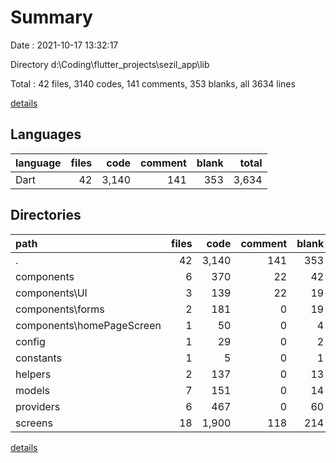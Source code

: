 # Summary

Date : 2021-10-17 13:32:17

Directory d:\Coding\flutter_projects\sezil_app\lib

Total : 42 files,  3140 codes, 141 comments, 353 blanks, all 3634 lines

[details](details.md)

## Languages
| language | files | code | comment | blank | total |
| :--- | ---: | ---: | ---: | ---: | ---: |
| Dart | 42 | 3,140 | 141 | 353 | 3,634 |

## Directories
| path | files | code | comment | blank | total |
| :--- | ---: | ---: | ---: | ---: | ---: |
| . | 42 | 3,140 | 141 | 353 | 3,634 |
| components | 6 | 370 | 22 | 42 | 434 |
| components\UI | 3 | 139 | 22 | 19 | 180 |
| components\forms | 2 | 181 | 0 | 19 | 200 |
| components\homePageScreen | 1 | 50 | 0 | 4 | 54 |
| config | 1 | 29 | 0 | 2 | 31 |
| constants | 1 | 5 | 0 | 1 | 6 |
| helpers | 2 | 137 | 0 | 13 | 150 |
| models | 7 | 151 | 0 | 14 | 165 |
| providers | 6 | 467 | 0 | 60 | 527 |
| screens | 18 | 1,900 | 118 | 214 | 2,232 |

[details](details.md)